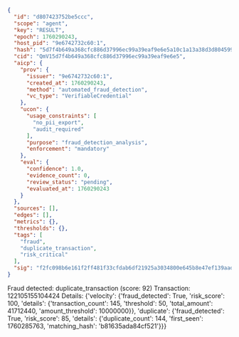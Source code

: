 ```json
{
  "id": "d807423752be5ccc",
  "scope": "agent",
  "key": "RESULT",
  "epoch": 1760290243,
  "host_pid": "9e6742732c60:1",
  "hash": "5d7f4b649a368cfc886d37996ec99a39eaf9e6e5a10c1a13a38d3d804599fe9d",
  "cid": "QmV15d7f4b649a368cfc886d37996ec99a39eaf9e6e5",
  "aicp": {
    "prov": {
      "issuer": "9e6742732c60:1",
      "created_at": 1760290243,
      "method": "automated_fraud_detection",
      "vc_type": "VerifiableCredential"
    },
    "ucon": {
      "usage_constraints": [
        "no_pii_export",
        "audit_required"
      ],
      "purpose": "fraud_detection_analysis",
      "enforcement": "mandatory"
    },
    "eval": {
      "confidence": 1.0,
      "evidence_count": 0,
      "review_status": "pending",
      "evaluated_at": 1760290243
    }
  },
  "sources": [],
  "edges": [],
  "metrics": {},
  "thresholds": {},
  "tags": [
    "fraud",
    "duplicate_transaction",
    "risk_critical"
  ],
  "sig": "f2fc098b6e161f2ff481f33cfdab6df21925a3034800e645b8e47ef139aad8a9"
}
```

Fraud detected: duplicate_transaction (score: 92)
Transaction: 122105155104424
Details: {'velocity': {'fraud_detected': True, 'risk_score': 100, 'details': {'transaction_count': 145, 'threshold': 50, 'total_amount': 41712440, 'amount_threshold': 10000000}}, 'duplicate': {'fraud_detected': True, 'risk_score': 85, 'details': {'duplicate_count': 144, 'first_seen': 1760285763, 'matching_hash': 'b81635ada84cf521'}}}